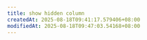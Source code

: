 ```yaml
---
title: show hidden column
createdAt: 2025-08-18T09:41:17.579406+08:00
modifiedAt: 2025-08-18T09:47:03.54168+08:00
---
```



